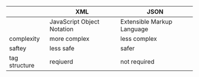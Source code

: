 |             |           XML              |              JSON             |
|-------------| -------------------------- | ----------------------------- |
|             | JavaScript Object Notation | Extensible Markup Language    |
|complexity   |        more complex        |     less complex              |
|  saftey     |          less safe         |          safer                |
|tag structure|        reqiuerd            |      not required             |






